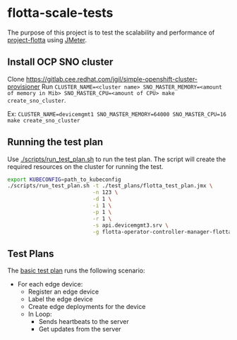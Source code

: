 # flotta-scale-tests
The purpose of this project is to test the scalability and performance of [project-flotta](https://github.com/project-flotta/flotta-operator) using [JMeter](https://jmeter.apache.org).

## Install OCP SNO cluster
Clone https://gitlab.cee.redhat.com/jgil/simple-openshift-cluster-provisioner
Run `CLUSTER_NAME=<cluster name> SNO_MASTER_MEMORY=<amount of memory in Mib> SNO_MASTER_CPU=<amount of CPU> make create_sno_cluster`.

Ex: `CLUSTER_NAME=devicemgmt1 SNO_MASTER_MEMORY=64000 SNO_MASTER_CPU=16 make create_sno_cluster`

## Running the test plan
Use [./scripts/run_test_plan.sh](./scripts/run_test_plan.sh) to run the test plan.
The script will create the required resources on the cluster for running the test.

```bash
export KUBECONFIG=path_to_kubeconfig
./scripts/run_test_plan.sh -t ./test_plans/flotta_test_plan.jmx \
                           -n 123 \
                           -d 1 \
                           -i 1 \
                           -p 1 \
                           -r 1 \
                           -s api.devicemgmt3.srv \
                           -g flotta-operator-controller-manager-flotta.apps.devicemgmt3.srv
```

## Test Plans
The [basic test plan](./test_plans/flotta_test_plan.jmx) runs the following scenario:
* For each edge device:
  * Register an edge device
  * Label the edge device
  * Create edge deployments for the device
  * In Loop:
    * Sends heartbeats to the server
    * Get updates from the server
  